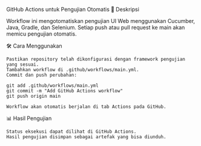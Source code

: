 GitHub Actions untuk Pengujian Otomatis
📌 Deskripsi

Workflow ini mengotomatiskan pengujian UI Web menggunakan Cucumber, Java, Gradle, dan Selenium. Setiap push atau pull request ke main akan memicu pengujian otomatis.

🛠️ Cara Menggunakan

    Pastikan repository telah dikonfigurasi dengan framework pengujian yang sesuai.
    Tambahkan workflow di .github/workflows/main.yml.
    Commit dan push perubahan:

    git add .github/workflows/main.yml  
    git commit -m "Add GitHub Actions workflow"  
    git push origin main  

    Workflow akan otomatis berjalan di tab Actions pada GitHub.

📊 Hasil Pengujian

    Status eksekusi dapat dilihat di GitHub Actions.
    Hasil pengujian disimpan sebagai artefak yang bisa diunduh.
